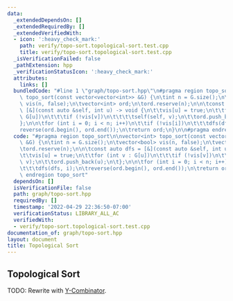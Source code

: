 ```yaml
---
data:
  _extendedDependsOn: []
  _extendedRequiredBy: []
  _extendedVerifiedWith:
  - icon: ':heavy_check_mark:'
    path: verify/topo-sort.topological-sort.test.cpp
    title: verify/topo-sort.topological-sort.test.cpp
  _isVerificationFailed: false
  _pathExtension: hpp
  _verificationStatusIcon: ':heavy_check_mark:'
  attributes:
    links: []
  bundledCode: "#line 1 \"graph/topo-sort.hpp\"\n#pragma region topo_sort\n\nvector<int>\
    \ topo_sort(const vector<vector<int>> &G) {\n\tint n = G.size();\n\tvector<bool>\
    \ vis(n, false);\n\tvector<int> ord;\n\tord.reserve(n);\n\n\tconst auto dfs =\
    \ [&](const auto &self, int u) -> void {\n\t\tvis[u] = true;\n\t\tfor (int v :\
    \ G[u])\n\t\t\tif (!vis[v])\n\t\t\t\tself(self, v);\n\t\tord.push_back(u);\n\t\
    };\n\n\tfor (int i = 0; i < n; i++)\n\t\tif (!vis[i])\n\t\t\tdfs(dfs, i);\n\t\
    reverse(ord.begin(), ord.end());\n\treturn ord;\n}\n\n#pragma endregion topo_sort\n"
  code: "#pragma region topo_sort\n\nvector<int> topo_sort(const vector<vector<int>>\
    \ &G) {\n\tint n = G.size();\n\tvector<bool> vis(n, false);\n\tvector<int> ord;\n\
    \tord.reserve(n);\n\n\tconst auto dfs = [&](const auto &self, int u) -> void {\n\
    \t\tvis[u] = true;\n\t\tfor (int v : G[u])\n\t\t\tif (!vis[v])\n\t\t\t\tself(self,\
    \ v);\n\t\tord.push_back(u);\n\t};\n\n\tfor (int i = 0; i < n; i++)\n\t\tif (!vis[i])\n\
    \t\t\tdfs(dfs, i);\n\treverse(ord.begin(), ord.end());\n\treturn ord;\n}\n\n#pragma\
    \ endregion topo_sort"
  dependsOn: []
  isVerificationFile: false
  path: graph/topo-sort.hpp
  requiredBy: []
  timestamp: '2022-04-29 22:36:50-07:00'
  verificationStatus: LIBRARY_ALL_AC
  verifiedWith:
  - verify/topo-sort.topological-sort.test.cpp
documentation_of: graph/topo-sort.hpp
layout: document
title: Topological Sort
---
```


## Topological Sort

TODO: Rewrite with [Y-Combinator](https://dutinmeow.github.io/library/utility/y-combinator.hpp). 